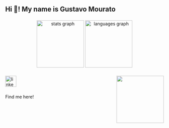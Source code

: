 <h2 align="left">Hi 👋! My name is Gustavo Mourato</h2>

###

<div align="center">
  <img src="https://github-readme-stats.vercel.app/api?username=gustavoyoq&hide_title=false&hide_rank=false&show_icons=true&include_all_commits=true&count_private=true&disable_animations=false&theme=dracula&locale=en&hide_border=false" height="150" alt="stats graph"  />
  <img src="https://github-readme-stats.vercel.app/api/top-langs?username=gustavoyoq&locale=en&hide_title=false&layout=compact&card_width=320&langs_count=5&theme=dracula&hide_border=false" height="150" alt="languages graph"  />
</div>

###

<img align="right" height="150" src="https://media1.tenor.com/m/C055651qVfoAAAAd/typing-cat-keyboard-cat.gif"  />

###

<div align="left">
  <a href="https://www.linkedin.com/in/gustavo-mourato-1802b328a/" target="_blank">
    <img src="https://img.shields.io/static/v1?message=LinkedIn&logo=linkedin&label=&color=0077B5&logoColor=white&labelColor=&style=for-the-badge" height="35" alt="linkedin logo"  />
  </a>
</div>

###

<p align="left">Find me here!</p>

###
